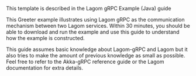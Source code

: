 This template is described in the Lagom gRPC Example (Java) guide

This Greeter example illustrates using Lagom gRPC as the communication mechanism between two Lagom services.
Within 30 minutes, you should be able to download and run the example and use this guide to understand how the example is constructed.

This guide assumes basic knowledge about Lagom-gRPC and Lagom but it also tries to make the amount of previous knowledge as small as possible. Feel free to refer to the Akka-gRPC reference guide or the Lagom documentation for extra details.
